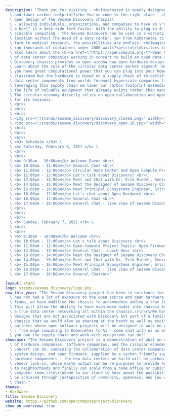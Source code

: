 ```yaml
---
description: "Thank you for visiting - <b>Interested in openly designed hardware,\
  \ and lower carbon footprint?</b> You've come to the right place - check out the\ 
  \ open design of the Sesame Discovery chassis\
  \ - allowing individuals, organizations, and companies to have an \"datacenter in\
  \ a box\" in a desk side form factor. With the ability to plug in 4-12 nodes of\
  \ scalable computing - the Sesame Discovery can be used in a variety of projects in any\
  \ location without the need of a data center. <p> From Kubernetes to a Blender render\
  \ farm to medical research, the possibilities are endless. <b>Imagine</b> being able to\
  \ run thousands of containers under 2000 watts?<p>\r\n\r\nVisitors to the stand will\
  \ also learn about the <b><a href=\"https://opencompute.org/\">Open Compute Project</a></b> - a consortium\
  \ of data center companies working in concert to build an open data center without vendor lock-in. The\
  \ Discovery chassis provides an open window how open hardware design works in practice.\
  \ Learn about the role of the circular data center market segment. Not only can\
  \ you have great computational power that you can plug into your home, lab, or\
  \ classroom but the hardware is based on a supply chain of re-certified top tier\
  \ data center components from worlds foremost hyperscale companies like Facebook, Dropbox and Google. By\
  \ leveraging this supply chain we lower our carbon footprint extending\
  \ the life of valuable equipment that already exists rather than manufacturing new ones.\
  \ The circular economy directly relies on open collaboration and open source communities \
  \ for its business.
  \ <br>\
  \ <br>\
  \ <br>\
  \ <img src=\"/stands/sesame_discovery/discovery_closed.png\" width=\"40%\" height=\"40%\" /> \
  \ <img src=\"/stands/sesame_discovery/discovery_open.16.jpg\" width=\"43%\" height=\"43%\" /> \
  \ <br>\
  \ <br>\
  \ <br>\
  \ <h3> Schedule </h3> \
  \ <b> Saturday, February 6, 2021 </b> \
  \ <br>\
  \ <br>\
  \ <b> 9:30am - 10:00am</b> Welcome Event <br>\
  \ <b> 10:00am - 11:00am</b> General Chat <br>\
  \ <b> 11:00am - 12:00pm</b> Circular Data Center and Open Compute Project <br>\
  \ <b> 12:00pm - 13:00pm</b> Let's talk about Discovery! <br>\
  \ <b> 13:00pm - 14:00pm</b> Meet and Chat with Dr. Erik Riedel, Senior Executive VP of Sesame Engineering <br>\
  \ <b> 14:00pm - 15:00pm</b> Meet the Designer of Sesame Discovery Chassis, Jean-Jacques Chanut <br>\
  \ <b> 15:00pm - 16:00pm</b> Meet Principal Ecosystems Engineer, Sriram Ramkrishna <br>\
  \ <b> 16:00pm - 17:00pm</b> Let's chat about Open Hardware <br>\
  \ <b> 16:00pm - 17:00pm</b> General Chat <br>\
  \ <b> 17:00pm - 18:00pm</b> General Chat - live view of Sesame Discovery <br>\
  \ <br>\
  \ <br>\
  \ <br>\
  \ <b> Sunday, February 7, 2021 </b> \
  \ <br>\
  \ <br>\
  \ <b> 9:30am - 10:00am</b> Welcome <br>\
  \ <b> 10:00am - 11:00am</b> Let's talk about Discovery <br>\
  \ <b> 11:00am - 12:00pm</b> Open Compute Project Topics: Open Firmware <br>\
  \ <b> 12:00pm - 13:00pm</b> General Chat - Lunch Hour <br>\
  \ <b> 13:00pm - 14:00pm</b> Meet the Designer of Sesame Discovery Chassis, Jean-Jacques Chanut <br>\
  \ <b> 14:00pm - 15:00pm</b> Meet and Chat with Dr. Erik Riedel, Senior Executive VP of Sesame Engineering <br>\
  \ <b> 15:00pm - 16:00pm</b> Meet Principal Ecosystems Engineer, Sriram Ramkrishna <br>\
  \ <b> 16:00pm - 17:00pm</b> General Chat - live view of Sesame Discovery <br>\
  \ <b> 17:00pm - 18:00pm</b> General Chat<br>"

layout: stand
logo: stands/sesame_discovery/logo.png
new_this_year: "The Sesame Discovery project has been in existence for about two years but\
  \ has not had a lot of exposure to the open source and open hardware communities. In that time\
  \ frame, we have modified the chassis to accommodate adding a true 100GBE 32 port white box switch\
  \ This will allow the ability to have even more nodes into chassis but also have\
  \ a true data center networking all within the chassis.\r\n\r\nWe have other active\
  \ designs that are not associated with Discovery but part of a family of open designed\
  \ chassis that we would also be sharing at the booth as well as exciting work with\
  \ partners whose open software projects will be designed to work on our open hardware\
  \ - from edge computing to Kubernetes to AI - come chat with us on what you can do when\ 
  \ you own the supply chain and work with ecosystems can do!"
showcase: "The Sesame Discovery project is a demonstration of what an ecosystem that consists\
  \ of hardware companies, software companies, and the circular economy working in\
  \ concert can do. Combining the collaboration of data center companies, with open\
  \ system design, and open firmware, supplied by a carbon friendly supply chain of\
  \ hardware components - the new data centers we build will be carbon friendly, avoid\
  \ vendor lock-in, whose waste output can be re-purposed to provide heat and energy\
  \ to neighborhoods and finally can scale from a home office or cubicle to the traditional\
  \ computer room.\r\n\r\nCome to our stand to hear about the possibilities that can\
  \ be achieved through juxtaposition of community, openness, and low carbon supply\
  \ chain."
themes:
- Hardware
title: Sesame Discovery
website: https://github.com/opencomputeproject/discovery
show_on_overview: true
---
```

